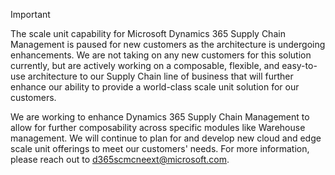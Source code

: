> [!IMPORTANT]
> The scale unit capability for Microsoft Dynamics 365 Supply Chain Management is paused for new customers as the architecture is undergoing enhancements. We are not taking on any new customers for this solution currently, but are actively working on a composable, flexible, and easy-to-use architecture to our Supply Chain line of business that will further enhance our ability to provide a world-class scale unit solution for our customers.
>
> We are working to enhance Dynamics 365 Supply Chain Management to allow for further composability across specific modules like Warehouse management. We will continue to plan for and develop new cloud and edge scale unit offerings to meet our customers' needs. For more information, please reach out to [d365scmcneext@microsoft.com](mailto:d365scmcneext@microsoft.com).